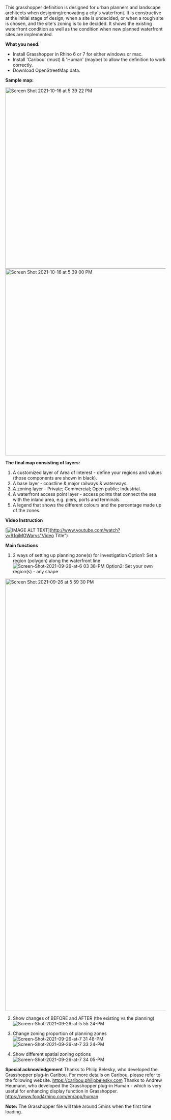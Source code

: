 This grasshopper definition is designed for urban planners and landscape architects when designing/renovating a city's waterfront. It is constructive at the initial stage of design, when a site is undecided, or when a rough site is chosen, and the site's zoning is to be decided. It shows the existing waterfront condition as well as the condition when new planned waterfront sites are implemented.

**What you need:**

- Install Grasshopper in Rhino 6 or 7 for either windows or mac.
- Install 'Caribou' (must) & 'Human' (maybe) to allow the definition to work correctly.
- Download OpenStreetMap data.

**Sample map:**

<img width="570" alt="Screen Shot 2021-10-16 at 5 39 22 PM" src="https://user-images.githubusercontent.com/88997408/137609641-455a4968-5d37-4347-a87a-81d0a4b2ee7e.png">
<img width="587" alt="Screen Shot 2021-10-16 at 5 39 00 PM" src="https://user-images.githubusercontent.com/88997408/137609642-c6a63f4d-af29-4f31-bd14-7c110e9565fb.png">

**The final map consisting of layers:**

1. A customized layer of Area of Interest - define your regions and values (those components are shown in black).
2. A base layer - coastline & major railways & waterways.
3. A zoning layer - Private; Commercial; Open public; Industrial.
4. A waterfront access point layer - access points that connect the sea with the inland area, e.g. piers, ports and terminals.
5. A legend that shows the different colours and the percentage made up of the zones.

**Video Instruction**

[![IMAGE ALT TEXT](http://img.youtube.com/vi/91qiMOWarvs/0.jpg)](http://www.youtube.com/watch?v=91qiMOWarvs"Video Title")


**Main functions**

1. 2 ways of setting up planning zone(s) for investigation
Option1: Set a region (polygon) along the waterfront line 
![Screen-Shot-2021-09-26-at-6 03 38-PM](https://user-images.githubusercontent.com/88997408/134806842-8d6344d9-a011-439d-8463-366a10a96836.gif)
Option2: Set your own region(s) - any shape
<img width="1359" alt="Screen Shot 2021-09-26 at 5 59 30 PM" src="https://user-images.githubusercontent.com/88997408/134806894-3ad9a4a5-2982-4be3-9313-d1627283e8dd.png">

2. Show changes of BEFORE and AFTER (the existing vs the planning)
![Screen-Shot-2021-09-26-at-5 55 24-PM](https://user-images.githubusercontent.com/88997408/134806906-7bdf08de-e842-479f-af49-4e1ec1850afb.gif)

3. Change zoning proportion of planning zones
![Screen-Shot-2021-09-26-at-7 31 48-PM](https://user-images.githubusercontent.com/88997408/134806915-94a4543f-f14d-460e-968a-5c186e580ee5.gif)
![Screen-Shot-2021-09-26-at-7 33 24-PM](https://user-images.githubusercontent.com/88997408/134806923-4d958196-3ce8-4066-b88d-f06a7b429a8e.gif)

4. Show different spatial zoning options
![Screen-Shot-2021-09-26-at-7 34 05-PM](https://user-images.githubusercontent.com/88997408/134806927-4a5fce95-f373-4493-b418-03873a2dce71.gif)

**Special acknowledgement**
Thanks to Philip Belesky, who developed the Grasshopper plug-in Caribou. For more details on Caribou, please refer to the following website.
https://caribou.philipbelesky.com
Thanks to Andrew Heumann, who developed the Grasshopper plug-in Human - which is very useful for enhancing display function in Grasshopper.
https://www.food4rhino.com/en/app/human

**Note:**
The Grasshopper file will take around 5mins when the first time loading.
